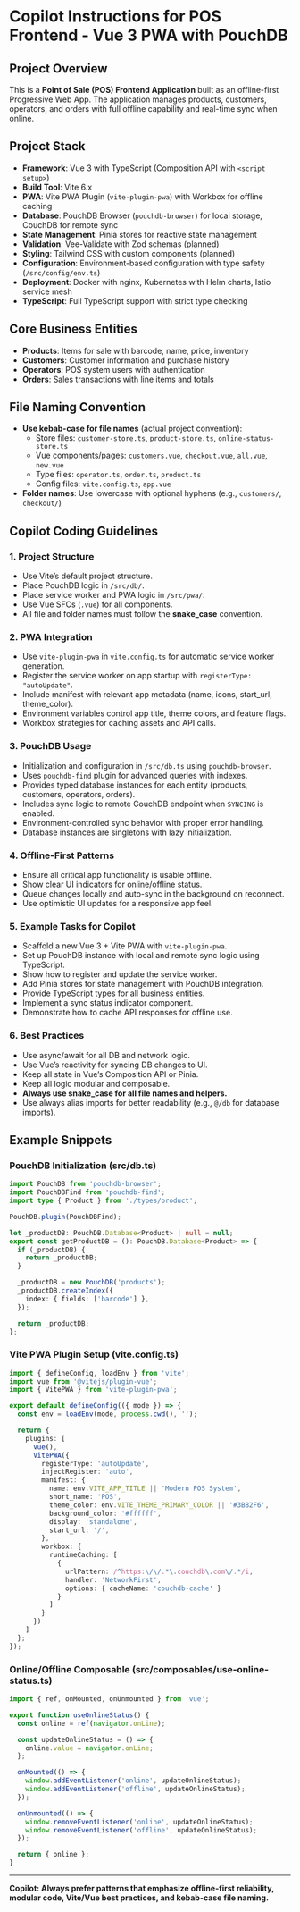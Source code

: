 # Copilot Instructions for POS Frontend - Vue 3 PWA with PouchDB

## Project Overview
This is a **Point of Sale (POS) Frontend Application** built as an offline-first Progressive Web App. The application manages products, customers, operators, and orders with full offline capability and real-time sync when online.

## Project Stack
- **Framework**: Vue 3 with TypeScript (Composition API with `<script setup>`)
- **Build Tool**: Vite 6.x
- **PWA**: Vite PWA Plugin (`vite-plugin-pwa`) with Workbox for offline caching
- **Database**: PouchDB Browser (`pouchdb-browser`) for local storage, CouchDB for remote sync
- **State Management**: Pinia stores for reactive state management
- **Validation**: Vee-Validate with Zod schemas (planned)
- **Styling**: Tailwind CSS with custom components (planned)
- **Configuration**: Environment-based configuration with type safety (`/src/config/env.ts`)
- **Deployment**: Docker with nginx, Kubernetes with Helm charts, Istio service mesh
- **TypeScript**: Full TypeScript support with strict type checking

## Core Business Entities
- **Products**: Items for sale with barcode, name, price, inventory
- **Customers**: Customer information and purchase history
- **Operators**: POS system users with authentication
- **Orders**: Sales transactions with line items and totals

## File Naming Convention

- **Use kebab-case for file names** (actual project convention):
  - Store files: `customer-store.ts`, `product-store.ts`, `online-status-store.ts`
  - Vue components/pages: `customers.vue`, `checkout.vue`, `all.vue`, `new.vue`
  - Type files: `operator.ts`, `order.ts`, `product.ts`
  - Config files: `vite.config.ts`, `app.vue`
- **Folder names**: Use lowercase with optional hyphens (e.g., `customers/`, `checkout/`)

## Copilot Coding Guidelines

### 1. Project Structure
- Use Vite’s default project structure.
- Place PouchDB logic in `/src/db/`.
- Place service worker and PWA logic in `/src/pwa/`.
- Use Vue SFCs (`.vue`) for all components.
- All file and folder names must follow the **snake_case** convention.

### 2. PWA Integration
- Use `vite-plugin-pwa` in `vite.config.ts` for automatic service worker generation.
- Register the service worker on app startup with `registerType: "autoUpdate"`.
- Include manifest with relevant app metadata (name, icons, start_url, theme_color).
- Environment variables control app title, theme colors, and feature flags.
- Workbox strategies for caching assets and API calls.

### 3. PouchDB Usage
- Initialization and configuration in `/src/db.ts` using `pouchdb-browser`.
- Uses `pouchdb-find` plugin for advanced queries with indexes.
- Provides typed database instances for each entity (products, customers, operators, orders).
- Includes sync logic to remote CouchDB endpoint when `SYNCING` is enabled.
- Environment-controlled sync behavior with proper error handling.
- Database instances are singletons with lazy initialization.

### 4. Offline-First Patterns
- Ensure all critical app functionality is usable offline.
- Show clear UI indicators for online/offline status.
- Queue changes locally and auto-sync in the background on reconnect.
- Use optimistic UI updates for a responsive app feel.

### 5. Example Tasks for Copilot
- Scaffold a new Vue 3 + Vite PWA with `vite-plugin-pwa`.
- Set up PouchDB instance with local and remote sync logic using TypeScript.
- Show how to register and update the service worker.
- Add Pinia stores for state management with PouchDB integration.
- Provide TypeScript types for all business entities.
- Implement a sync status indicator component.
- Demonstrate how to cache API responses for offline use.

### 6. Best Practices
- Use async/await for all DB and network logic.
- Use Vue’s reactivity for syncing DB changes to UI.
- Keep all state in Vue’s Composition API or Pinia.
- Keep all logic modular and composable.
- **Always use snake_case for all file names and helpers.**
- Use always alias imports for better readability (e.g., `@/db` for database imports).

## Example Snippets

### PouchDB Initialization (src/db.ts)
```typescript
import PouchDB from 'pouchdb-browser';
import PouchDBFind from 'pouchdb-find';
import type { Product } from './types/product';

PouchDB.plugin(PouchDBFind);

let _productDB: PouchDB.Database<Product> | null = null;
export const getProductDB = (): PouchDB.Database<Product> => {
  if (_productDB) {
    return _productDB;
  }

  _productDB = new PouchDB('products');
  _productDB.createIndex({
    index: { fields: ['barcode'] },
  });

  return _productDB;
};
```

### Vite PWA Plugin Setup (vite.config.ts)
```typescript
import { defineConfig, loadEnv } from 'vite';
import vue from '@vitejs/plugin-vue';
import { VitePWA } from 'vite-plugin-pwa';

export default defineConfig(({ mode }) => {
  const env = loadEnv(mode, process.cwd(), '');

  return {
    plugins: [
      vue(),
      VitePWA({
        registerType: 'autoUpdate',
        injectRegister: 'auto',
        manifest: {
          name: env.VITE_APP_TITLE || 'Modern POS System',
          short_name: 'POS',
          theme_color: env.VITE_THEME_PRIMARY_COLOR || '#3B82F6',
          background_color: '#ffffff',
          display: 'standalone',
          start_url: '/',
        },
        workbox: {
          runtimeCaching: [
            {
              urlPattern: /^https:\/\/.*\.couchdb\.com\/.*/i,
              handler: 'NetworkFirst',
              options: { cacheName: 'couchdb-cache' }
            }
          ]
        }
      })
    ]
  };
});
```

### Online/Offline Composable (src/composables/use-online-status.ts)
```typescript
import { ref, onMounted, onUnmounted } from 'vue';

export function useOnlineStatus() {
  const online = ref(navigator.onLine);

  const updateOnlineStatus = () => {
    online.value = navigator.onLine;
  };

  onMounted(() => {
    window.addEventListener('online', updateOnlineStatus);
    window.addEventListener('offline', updateOnlineStatus);
  });

  onUnmounted(() => {
    window.removeEventListener('online', updateOnlineStatus);
    window.removeEventListener('offline', updateOnlineStatus);
  });

  return { online };
}
```

---

**Copilot: Always prefer patterns that emphasize offline-first reliability, modular code, Vite/Vue best practices, and kebab-case file naming.**
